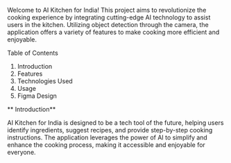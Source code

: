Welcome to AI Kitchen for India! This project aims to revolutionize the cooking experience by integrating cutting-edge AI technology to assist users in the kitchen. Utilizing object detection through the camera, the application offers a variety of features to make cooking more efficient and enjoyable.

Table of Contents

1. Introduction
2. Features
3. Technologies Used
4. Usage
5. Figma Design



**
Introduction**

AI Kitchen for India is designed to be a tech tool of the future, helping users identify ingredients, suggest recipes, and provide step-by-step cooking instructions. The application leverages the power of AI to simplify and enhance the cooking process, making it accessible and enjoyable for everyone.


